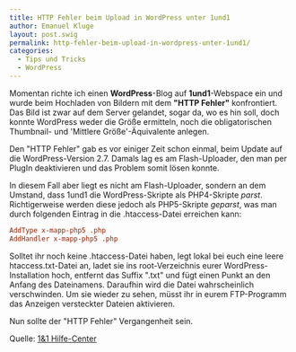 ```yaml
---
title: HTTP Fehler beim Upload in WordPress unter 1und1
author: Emanuel Kluge
layout: post.swig
permalink: http-fehler-beim-upload-in-wordpress-unter-1und1/
categories:
  - Tips und Tricks
  - WordPress
---
```


Momentan richte ich einen **WordPress**-Blog auf **1und1**-Webspace ein und wurde beim Hochladen von Bildern mit dem **"HTTP Fehler"** konfrontiert. Das Bild ist zwar auf dem Server gelandet, sogar da, wo es hin soll, doch konnte WordPress weder die Größe ermitteln, noch die obligatorischen Thumbnail- und 'Mittlere Größe'-Äquivalente anlegen.

Den "HTTP Fehler" gab es vor einiger Zeit schon einmal, beim Update auf die WordPress-Version 2.7. Damals lag es am Flash-Uploader, den man per PlugIn deaktivieren und das Problem somit lösen konnte.

In diesem Fall aber liegt es nicht am Flash-Uploader, sondern an dem Umstand, dass 1und1 die WordPress-Skripte als PHP4-Skripte *parst*. Richtigerweise werden diese jedoch als PHP5-Skripte *geparst*, was man durch folgenden Eintrag in die .htaccess-Datei erreichen kann:



```ini
AddType x-mapp-php5 .php
AddHandler x-mapp-php5 .php
```

Solltet ihr noch keine .htaccess-Datei haben, legt lokal bei euch eine leere htaccess.txt-Datei an, ladet sie ins root-Verzeichnis eurer WordPress-Installation hoch, entfernt das Suffix ".txt" und fügt einen Punkt an den Anfang des Dateinamens. Daraufhin wird die Datei wahrscheinlich verschwinden. Um sie wieder zu sehen, müsst ihr in eurem FTP-Programm das Anzeigen versteckter Dateien aktivieren.

Nun sollte der "HTTP Fehler" Vergangenheit sein.

Quelle: [1&1 Hilfe-Center][1und1]

[1und1]: http://hilfe-center.1und1.de/hosting/scripte_datenbanken/php/18.html
